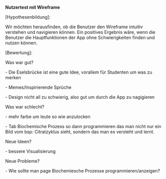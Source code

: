 **Nutzertest mit Wireframe**

[Hypothesenbildung]:

Wir möchten herausfinden, ob die Benutzer den Wireframe intuitiv
verstehen und navigieren können.
Ein positives Ergebnis wäre, wenn die Benutzer die Hauptfunktionen der
App ohne Schwierigkeiten finden und nutzen können.

[Bewertung]:

Was war gut?

\- Die Eselsbrücke ist eine gute Idee, vorallem für Studenten um was zu merken

\- Memes/Inspirierende Sprüche

\- Design nicht all zu schwierig, also gut um durch die App zu nagigieren



Was war schlecht?

\- mehr farbe um leute so wie anzulocken

\- Tab Biochemische Prozess so dann programmieren das man nicht nur ein Bild vom bsp: Citratzyklus sieht, sondern das man es versteht und lernt. 

                                                                     

Neue Ideen?

\- bessere Visualisierung 



Neue Probleme?

\- Wie sollte man page Biochemiesche Prozesse programmieren/anzeigen?
